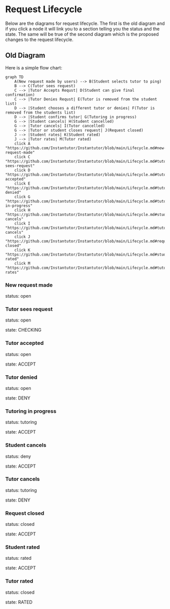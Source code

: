 # Request Lifecycle

Below are the diagrams for request lifecycle. The first is the old diagram and if you click a node it will link you to a section telling you the status and the state. The same will be true of the second diagram which is the proposed changes to the request lifecycle.

## Old Diagram

Here is a simple flow chart:

```mermaid
graph TD
    A(New request made by users) --> B(Student selects tutor to ping)
    B --> C(Tutor sees request)
    C --> |Tutor Accepts Requst| D(Student can give final confirmation)
    C --> |Tutor Denies Requst| E(Tutor is removed from the student list)
    D --> |Student chooses a different tutor or denies| F(Tutor is removed from the students list)
    D --> |Student confirms tutor| G(Tutoring in progress)
    G --> |Student cancels| H(Student cancelled)
    G --> |Tutor cancels| I(Tutor cancelled)
    G --> |Tutor or student closes request| J(Request closed)
    J --> |Student rates| K(Student rated)
    J --> |Tutor rates| M(Tutor rated)
    click A "https://github.com/Instantutor/Instantutor/blob/main/Lifecycle.md#new-request-made"
    click C "https://github.com/Instantutor/Instantutor/blob/main/Lifecycle.md#tutor-sees-request"
    click D "https://github.com/Instantutor/Instantutor/blob/main/Lifecycle.md#tutor-accepted"
    click E "https://github.com/Instantutor/Instantutor/blob/main/Lifecycle.md#tutor-denied"
    click G "https://github.com/Instantutor/Instantutor/blob/main/Lifecycle.md#tutoring-in-progress"
    click H "https://github.com/Instantutor/Instantutor/blob/main/Lifecycle.md#student-cancels"
    click I "https://github.com/Instantutor/Instantutor/blob/main/Lifecycle.md#tutor-cancels"
    click J "https://github.com/Instantutor/Instantutor/blob/main/Lifecycle.md#request-closed"
    click K "https://github.com/Instantutor/Instantutor/blob/main/Lifecycle.md#student-rated"
    click M "https://github.com/Instantutor/Instantutor/blob/main/Lifecycle.md#tutor-rates"
```

### New request made
status: open

### Tutor sees request
status: open

state: CHECKING

### Tutor accepted
status: open

state: ACCEPT

### Tutor denied
status: open

state: DENY

### Tutoring in progress
status: tutoring

state: ACCEPT

### Student cancels
status: deny

state: ACCEPT

### Tutor cancels
status: tutoring

state: DENY

### Request closed
status: closed

state: ACCEPT

### Student rated
status: rated

state: ACCEPT

### Tutor rated
status: closed

state: RATED
